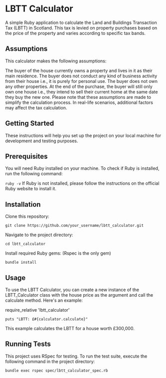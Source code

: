 # LBTT Calculator

A simple Ruby application to calculate the Land and Buildings Transaction Tax (LBTT) in Scotland. This tax is levied on property purchases based on the price of the property and varies according to specific tax bands.

## Assumptions

This calculator makes the following assumptions:

The buyer of the house currently owns a property and lives in it as their main residence.
The buyer does not conduct any kind of business activity from their house i.e., it is purely for personal use.
The buyer does not own any other properties.
At the end of the purchase, the buyer will still only own one house i.e., they intend to sell their current home at the same date they buy the new one.
Please note that these assumptions are made to simplify the calculation process. In real-life scenarios, additional factors may affect the tax calculation.

## Getting Started

These instructions will help you set up the project on your local machine for development and testing purposes.

## Prerequisites

You will need Ruby installed on your machine. To check if Ruby is installed, run the following command:

`ruby -v`
If Ruby is not installed, please follow the instructions on the official Ruby website to install it.

## Installation

Clone this repository:

`git clone https://github.com/your_username/lbtt_calculator.git`

Navigate to the project directory:

`cd lbtt_calculator`

Install required Ruby gems: (Rspec is the only gem)

`bundle install`

## Usage

To use the LBTT Calculator, you can create a new instance of the LBTT_Calculator class with the house price as the argument and call the calculate method. Here's an example:

require_relative 'lbtt_calculator'

```calculator = LBTT_Calculator.new(300_000)
puts "LBTT: £#{calculator.calculate}"
```

This example calculates the LBTT for a house worth £300,000.

## Running Tests

This project uses RSpec for testing. To run the test suite, execute the following command in the project directory:

`bundle exec rspec spec/lbtt_calculator_spec.rb`
